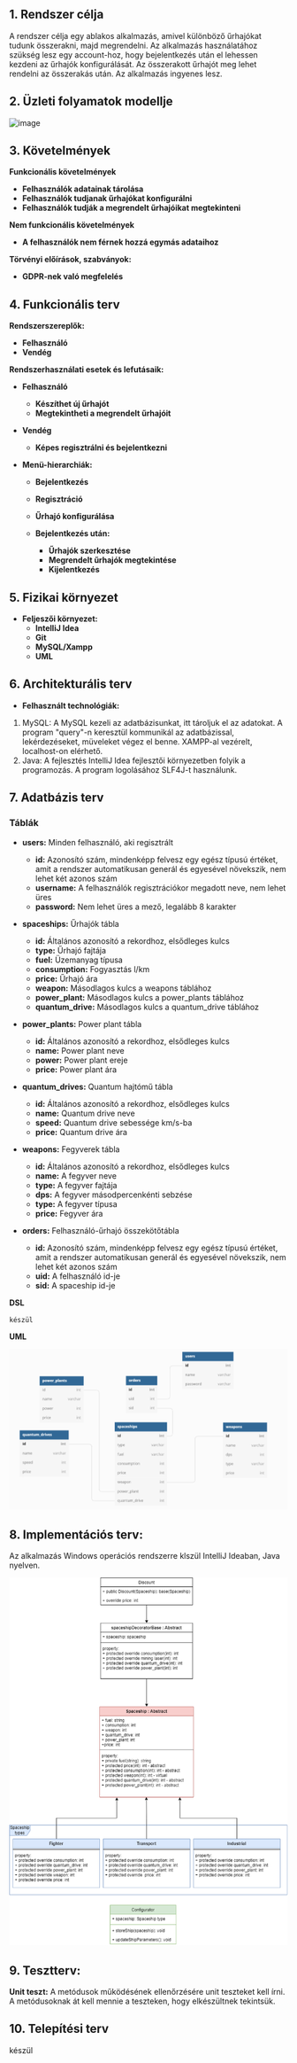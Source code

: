 ## 1. Rendszer célja
A rendszer célja egy ablakos alkalmazás, amivel különböző űrhajókat tudunk összerakni, majd megrendelni. Az alkalmazás használatához szükség lesz egy account-hoz, hogy bejelentkezés után el lehessen kezdeni az űrhajók konfigurálását. Az összerakott űrhajót meg lehet rendelni az összerakás után. Az alkalmazás ingyenes lesz.

## 2. Üzleti folyamatok modellje
![image](https://raw.githubusercontent.com/utassydenis/ProgTech_Project/main/docs/img/%C3%BCzleti%20terv.drawio.png)

## 3. Követelmények

**Funkcionális követelmények**
  - **Felhasználók adatainak tárolása**
  - **Felhasználók tudjanak űrhajókat konfigurálni**
  - **Felhasználók tudják a megrendelt űrhajóikat megtekinteni**

  **Nem funkcionális követelmények**
  - **A felhasználók nem férnek hozzá egymás adataihoz**

  **Törvényi előírások, szabványok:**
  - **GDPR-nek való megfelelés**

## 4. Funkcionális terv

**Rendszerszereplők:**
  - **Felhasználó**
  - **Vendég**

  **Rendszerhasználati esetek és lefutásaik:**
  - **Felhasználó**
    - **Készíthet új űrhajót**
    - **Megtekintheti a megrendelt űrhajóit**

  - **Vendég**
    - **Képes regisztrálni és bejelentkezni**

  - **Menü-hierarchiák:**
    - **Bejelentkezés**
    - **Regisztráció**
    - **Űrhajó konfigurálása**

    - **Bejelentkezés után:**
      - **Űrhajók szerkesztése**
      - **Megrendelt űrhajók megtekintése**
      - **Kijelentkezés**

## 5. Fizikai környezet
- **Feljeszői környezet:**
    - **IntelliJ Idea**
    - **Git**
    - **MySQL/Xampp**
    - **UML**


## 6. Architekturális terv
- **Felhasznált technológiák:**
 1. MySQL:
    A MySQL kezeli az adatbázisunkat, itt tároljuk el az adatokat.
    A program "query"-n keresztül kommunikál az adatbázissal, lekérdezéseket, müveleket végez el benne.
    XAMPP-al vezérelt, localhost-on elérhető.
  2. Java:
  A fejlesztés IntelliJ Idea fejlesztői környezetben folyik a programozás.
  A program logolásához SLF4J-t használunk.

## 7. Adatbázis terv

### **Táblák**
- **users:** Minden felhasználó, aki regisztrált
  - **id:** Azonosító szám, mindenképp felvesz egy egész típusú értéket, amit a rendszer automatikusan generál és egyesével növekszik, nem lehet két azonos szám
  - **username:** A felhasználók regisztrációkor megadott neve, nem lehet üres
  - **password:** Nem lehet üres a mező, legalább 8 karakter

- **spaceships:** Űrhajók tábla
  - **id:** Általános azonosító a rekordhoz, elsődleges kulcs
  - **type:**  Űrhajó fajtája
  - **fuel:**  Üzemanyag típusa
  - **consumption:**  Fogyasztás l/km
  - **price:**  Űrhajó ára
  - **weapon:** Másodlagos kulcs a weapons táblához
  - **power_plant:** Másodlagos kulcs a power_plants táblához
  - **quantum_drive:** Másodlagos kulcs a quantum_drive táblához

- **power_plants:** Power plant tábla
  - **id:** Általános azonosító a rekordhoz, elsődleges kulcs
  - **name:**  Power plant neve
  - **power:** Power plant ereje
  - **price:**  Power plant ára
  
- **quantum_drives:** Quantum hajtómű tábla
  - **id:** Általános azonosító a rekordhoz, elsődleges kulcs
  - **name:** Quantum drive neve
  - **speed:** Quantum drive sebessége km/s-ba
  - **price:**  Quantum drive ára
  
- **weapons:** Fegyverek tábla
  - **id:** Általános azonosító a rekordhoz, elsődleges kulcs
  - **name:** A fegyver neve
  - **type:** A fegyver fajtája
  - **dps:** A fegyver másodpercenkénti sebzése
  - **type:** A fegyver típusa
  - **price:**  Fegyver ára


- **orders:** Felhasználó-űrhajó összekötőtábla
  - **id:** Azonosító szám, mindenképp felvesz egy egész típusú értéket, amit a rendszer automatikusan generál és egyesével növekszik, nem lehet két azonos szám
  - **uid:** A felhasználó id-je
  - **sid:** A spaceship id-je

**DSL**

```
készül
```

**UML**

![database](../docs/img/database.png)

## 8. Implementációs terv:
  Az alkalmazás Windows operációs rendszerre klszül IntelliJ Ideaban, Java nyelven.
  
![database](../docs/img/impl_terv.png)

## 9. Tesztterv:
**Unit teszt:**
A metódusok működésének ellenőrzésére unit teszteket kell írni.
A metódusoknak át kell mennie a teszteken, hogy elkészültnek tekintsük.

## 10. Telepítési terv

készül